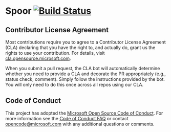 # Spoor [![Build Status][build-status-badge]][build-status]

## Contributor License Agreement

Most contributions require you to agree to a Contributor License Agreement (CLA)
declaring that you have the right to, and actually do, grant us the rights to
use your contribution. For details, visit
[cla.opensource.microsoft.com][microsoft-cla].

When you submit a pull request, the CLA bot will automatically determine whether
you need to provide a CLA and decorate the PR appropriately (e.g., status check,
comment). Simply follow the instructions provided by the bot. You will only need
to do this once across all repos using our CLA.

## Code of Conduct

This project has adopted the
[Microsoft Open Source Code of Conduct][code-of-conduct]. For more information
see the [Code of Conduct FAQ][code-of-conduct-faq] or contact
[opencode@microsoft.com][opencode-email] with any additional questions or
comments.

[build-status]: https://github.com/microsoft/spoor/actions/workflows/build-and-test.yml
[build-status-badge]: https://github.com/microsoft/spoor/actions/workflows/build-and-test.yml/badge.svg
[code-of-conduct-faq]: https://opensource.microsoft.com/codeofconduct/faq/
[code-of-conduct]: https://opensource.microsoft.com/codeofconduct/
[microsoft-cla]: https://cla.opensource.microsoft.com
[opencode-email]: mailto:opencode@microsoft.com

